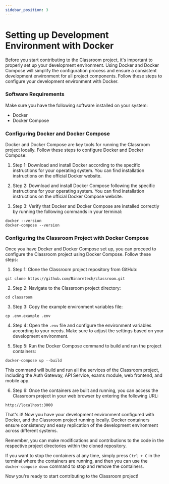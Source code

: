 ```yaml
---
sidebar_position: 3
---
```


# Setting up Development Environment with Docker

Before you start contributing to the Classroom project, it's important to properly set up your development environment. Using Docker and Docker Compose will simplify the configuration process and ensure a consistent development environment for all project components. Follow these steps to configure your development environment with Docker.

### Software Requirements

Make sure you have the following software installed on your system:

- Docker
- Docker Compose

### Configuring Docker and Docker Compose

Docker and Docker Compose are key tools for running the Classroom project locally. Follow these steps to configure Docker and Docker Compose:

1. Step 1: Download and install Docker according to the specific instructions for your operating system. You can find installation instructions on the official Docker website.

2. Step 2: Download and install Docker Compose following the specific instructions for your operating system. You can find installation instructions on the official Docker Compose website.

3. Step 3: Verify that Docker and Docker Compose are installed correctly by running the following commands in your terminal:

```
docker --version
docker-compose --version
```

### Configuring the Classroom Project with Docker Compose

Once you have Docker and Docker Compose set up, you can proceed to configure the Classroom project using Docker Compose. Follow these steps:

1. Step 1: Clone the Classroom project repository from GitHub:

```
git clone https://github.com/Binaretech/classroom.git
```

2. Step 2: Navigate to the Classroom project directory:

```
cd classroom
```

3. Step 3: Copy the example environment variables file:

```
cp .env.example .env
```

4. Step 4: Open the `.env` file and configure the environment variables according to your needs. Make sure to adjust the settings based on your development environment.

5. Step 5: Run the Docker Compose command to build and run the project containers:

```
docker-compose up --build
```

This command will build and run all the services of the Classroom project, including the Auth Gateway, API Service, exams module, web frontend, and mobile app.

6. Step 6: Once the containers are built and running, you can access the Classroom project in your web browser by entering the following URL:

```
http://localhost:3000
```

That's it! Now you have your development environment configured with Docker, and the Classroom project running locally. Docker containers ensure consistency and easy replication of the development environment across different systems.

Remember, you can make modifications and contributions to the code in the respective project directories within the cloned repository.

If you want to stop the containers at any time, simply press `Ctrl + C` in the terminal where the containers are running, and then you can use the `docker-compose down` command to stop and remove the containers.

Now you're ready to start contributing to the Classroom project!
